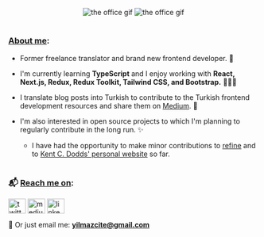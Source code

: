 <p align="center">
  <img src="https://y.yarn.co/3e6a0a58-9183-446c-a950-137ca310db97_text.gif" alt="the office gif">
  <img src="https://c.tenor.com/fR6MrcAyv5sAAAAM/nice-to-meet-me-michael-scott.gif" alt="the office gif" >
</p>

#
<h3 align="left"><ins>About me</ins>:</h3>

* Former freelance translator and brand new frontend developer. 🚀

* I'm currently learning <b>TypeScript</b> and I enjoy working with <b>React, Next.js, Redux, Redux Toolkit, Tailwind CSS, and Bootstrap.</b> 👨🏻‍💻

* I translate blog posts into Turkish to contribute to the Turkish frontend development resources and share them on [Medium](https://medium.com/@yilmazcite). 📝
  
* I'm also interested in open source projects to which I'm planning to regularly contribute in the long run. ✨
  * I have had the opportunity to make minor contributions to [refine](https://github.com/pankod/refine) and to [Kent C. Dodds' personal website](https://github.com/kentcdodds/kentcdodds.com) so far. 
#
<h3 align="left">📬 <ins>Reach me on</ins>:</h3>

<p align="left">
<a href="https://twitter.com/yilmazcite"><img src="https://raw.githubusercontent.com/rahuldkjain/github-profile-readme-generator/master/src/images/icons/Social/twitter.svg" alt="twitter" align="center"  height="30" width="35" /></a>
<a href="https://medium.com/@yilmazcite"><img src="https://raw.githubusercontent.com/rahuldkjain/github-profile-readme-generator/master/src/images/icons/Social/medium.svg" alt="medium" align="center"  height="30" width="35" /></a>
<a href="https://linkedin.com/in/yilmazcite/"><img src="https://raw.githubusercontent.com/rahuldkjain/github-profile-readme-generator/master/src/images/icons/Social/linked-in-alt.svg" alt="linkedin" align="center"  height="30" width="35" /></a>
</p>

📧 Or just email me: **yilmazcite@gmail.com** 
